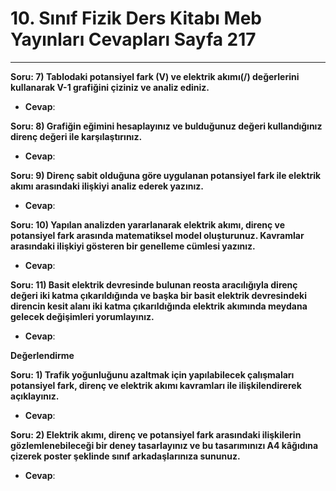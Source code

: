 # 10. Sınıf Fizik Ders Kitabı Meb Yayınları Cevapları Sayfa 217

---

**Soru: 7) Tablodaki potansiyel fark (V) ve elektrik akımı(/) değerlerini kullanarak V-1 grafiğini çiziniz ve analiz ediniz.**

-   **Cevap**:

**Soru: 8) Grafiğin eğimini hesaplayınız ve bulduğunuz değeri kullandığınız direnç değeri ile karşılaştırınız.**

-   **Cevap**:

**Soru: 9) Direnç sabit olduğuna göre uygulanan potansiyel fark ile elektrik akımı arasındaki ilişkiyi analiz ederek yazınız.**

-   **Cevap**:

**Soru: 10) Yapılan analizden yararlanarak elektrik akımı, direnç ve potansiyel fark arasında matematiksel model oluşturunuz. Kavramlar arasındaki ilişkiyi gösteren bir genelleme cümlesi yazınız.**

-   **Cevap**:

**Soru: 11) Basit elektrik devresinde bulunan reosta aracılığıyla direnç değeri iki katma çıkarıldığında ve başka bir basit elektrik devresindeki direncin kesit alanı iki katma çıkarıldığında elektrik akımında meydana gelecek değişimleri yorumlayınız.**

-   **Cevap**:

**Değerlendirme**

**Soru: 1) Trafik yoğunluğunu azaltmak için yapılabilecek çalışmaları potansiyel fark, direnç ve elektrik akımı kavramları ile ilişkilendirerek açıklayınız.**

-   **Cevap**:

**Soru: 2) Elektrik akımı, direnç ve potansiyel fark arasındaki ilişkilerin gözlemlenebileceği bir deney tasarlayınız ve bu tasarımınızı A4 kâğıdına çizerek poster şeklinde sınıf arkadaşlarınıza sununuz.**

-   **Cevap**: